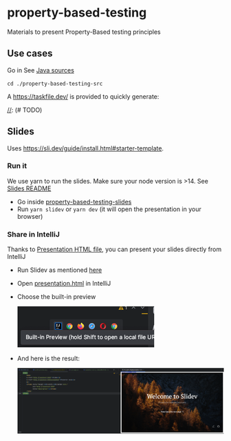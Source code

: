 
[//]: # (Use https://jqwik.net/)

# property-based-testing
Materials to present Property-Based testing principles

## Use cases

Go in See [Java sources](./property-based-testing-src)

```shell
cd ./property-based-testing-src
```

A https://taskfile.dev/ is provided to quickly generate:

[//]: (# TODO)

## Slides

Uses https://sli.dev/guide/install.html#starter-template.

### Run it

We use yarn to run the slides. Make sure your node version is >14.
See [Slides README](./property-based-testing-slides/README.md)

- Go inside [property-based-testing-slides](./property-based-testing-slides)
- Run `yarn slidev` or `yarn dev` (it will open the presentation in your browser)

### Share in IntelliJ

Thanks to [Presentation HTML file](./property-based-testing-slides/presentation.html), you can present your slides directly from IntelliJ

- Run Slidev as mentioned [here](#run-it)
- Open [presentation.html](./property-based-testing-slides/presentation.html) in IntelliJ
- Choose the built-in preview 

  ![Built-In Preview](docs/imgs/builtin-preview.png)

- And here is the result:

  ![Built-In Preview Result](docs/imgs/builtin-preview-result.png)
